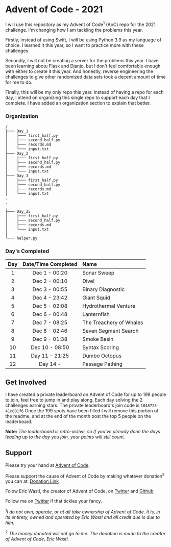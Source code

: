 # Advent of Code - 2021

I will use this repository as my Advent of Code<sup>1</sup> (AoC) repo for the 2021 challenge. I'm changing how I am tackling the problems this year.

Firstly, instead of using Swift, I will be using Python 3.9 as my language of choice. I learned it this year, so I want to practice more with these challenges

Secondly, I will not be creating a server for the problems this year. I have been learning abotu Flask and Djanjo, but I don't feel comfortable enough with either to create it this year. And honestly, reverse engineering the challenges to give other randomized data sets took a decent amount of time for me to do.

Finally, this will be my only repo this year. Instead of having a repo for each day, I intend on organizing this single repo to support each day that I complete. I have added an organization section to explain that better.

### Organization
```
/
├─── Day_1
│    ├─── first_half.py
│    ├─── second_half.py
│    ├─── records.md
│    └─── input.txt
├─── Day_2
│    ├─── first_half.py
│    ├─── second_half.py
│    ├─── records.md
│    └─── input.txt
├─── Day_3
│    ├─── first_half.py
│    ├─── second_half.py
│    ├─── records.md
│    └─── input.txt
.
.
.
├─── Day_25
│    ├─── first_half.py
│    ├─── second_half.py
│    ├─── records.md
│    └─── input.txt
│ 
└─── helper.py
```
### Day's Completed

| Day  | Date/Time Completed | Name                    |
| :-:  | :-----------------: | :---------------------- |
| 1    | Dec 1 - 00:20       | Sonar Sweep             |
| 2    | Dec 2 - 00:10       | Dive!                   |
| 3    | Dec 3 - 00:55       | Binary Diagnostic       |
| 4    | Dec 4 - 23:42       | Giant Squid             |
| 5    | Dec 5 - 02:08       | Hydrothermal Venture    |
| 6    | Dec 6 - 00:48       | Lanternfish             |
| 7    | Dec 7 - 08:25       | The Treachery of Whales |
| 8    | Dec 8 - 02:46       | Seven Segment Search    |
| 9    | Dec 9 - 01:38       | Smoke Basin             |
| 10   | Dec 10 - 08:50      | Syntax Scoring          |
| 11   | Day 11 - 21:25      | Dumbo Octopus           |
| 12   | Day 14 -  | Passage Pathing |

## Get Involved

I have created a private leaderboard on Advent of Code for up to 199 people to join, feel free to jump in and play along. Each day solving the 2 challenges earning stars. The private leaderboard's join code is `1048725-41c081f6` Once the 199 spots have been filled I will remove this portion of the readme, and at the end of the month post the top 5 people on the leaderboard.

**Note:** _The leaderboard is retro-active, so if you've already done the days leading up to the day you join, your points will still count._

## Support

Please try your hand at [Advent of Code](https://adventofcode.com).

Please support the cause of Advent of Code by making whatever donation<sup>2</sup> you can at: [Donation Link](https://adventofcode.com/2020/support)

Folow Eric Wastl, the creator of Advent of Code, on [Twitter](https://twitter.com/ericwastl) and [Github](https://github.com/topaz)

Follow me on [Twitter](https://twitter.com/BAChapin) if that tickles your fancy.

<sup>1</sup>_I do not own, operate, or at all take ownership of Advent of Code. It is, in its entirety, owned and operated by Eric Wastl and all credit due is due to him._

<sup>2</sup> _The money donated will not go to me. The donation is made to the creator of Advent of Code, Eric Wastl._